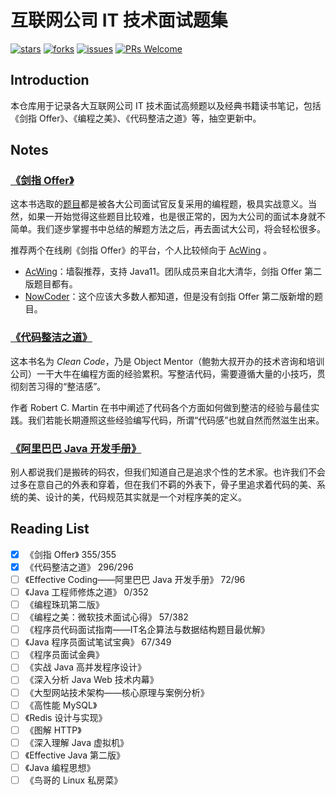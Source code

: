 # 互联网公司 IT 技术面试题集
[![stars](https://img.shields.io/github/stars/doocs/coding-interview.svg)](https://github.com/doocs/coding-interview/stargazers)
[![forks](https://img.shields.io/github/forks/doocs/coding-interview.svg)](https://github.com/doocs/coding-interview/network/members)
[![issues](https://img.shields.io/github/issues/doocs/coding-interview.svg)](https://github.com/doocs/coding-interview/issues)
[![PRs Welcome](https://img.shields.io/badge/PRs-welcome-brightgreen.svg)](http://makeapullrequest.com)

## Introduction
本仓库用于记录各大互联网公司 IT 技术面试高频题以及经典书籍读书笔记，包括《剑指 Offer》、《编程之美》、《代码整洁之道》等，抽空更新中。

## Notes
### [《剑指 Offer》](/docs/coding-interview.md)
这本书选取的[题目](/docs/coding-interview.md)都是被各大公司面试官反复采用的编程题，极具实战意义。当然，如果一开始觉得这些题目比较难，也是很正常的，因为大公司的面试本身就不简单。我们逐步掌握书中总结的解题方法之后，再去面试大公司，将会轻松很多。

推荐两个在线刷《剑指 Offer》的平台，个人比较倾向于 [AcWing](https://www.acwing.com) 。

- [AcWing](https://www.acwing.com/problem/)：墙裂推荐，支持 Java11。团队成员来自北大清华，剑指 Offer 第二版题目都有。
- [NowCoder](https://www.nowcoder.com/ta/coding-interviews)：这个应该大多数人都知道，但是没有剑指 Offer 第二版新增的题目。

### [《代码整洁之道》](/docs/clean-code.md)
这本书名为 *Clean Code*，乃是 Object Mentor（鲍勃大叔开办的技术咨询和培训公司）一干大牛在编程方面的经验累积。写整洁代码，需要遵循大量的小技巧，贯彻刻苦习得的“整洁感”。

作者 Robert C. Martin 在书中阐述了代码各个方面如何做到整洁的经验与最佳实践。我们若能长期遵照这些经验编写代码，所谓“代码感”也就自然而然滋生出来。

### [《阿里巴巴 Java 开发手册》](/docs/effective-coding.md)
别人都说我们是搬砖的码农，但我们知道自己是追求个性的艺术家。也许我们不会过多在意自己的外表和穿着，但在我们不羁的外表下，骨子里追求着代码的美、系统的美、设计的美，代码规范其实就是一个对程序美的定义。

## Reading List
- [x] 《剑指 Offer》 355/355
- [x] 《代码整洁之道》 296/296
- [ ] 《Effective Coding——阿里巴巴 Java 开发手册》 72/96
- [ ] 《Java 工程师修炼之道》 0/352
- [ ] 《编程珠玑第二版》 
- [ ] 《编程之美：微软技术面试心得》 57/382
- [ ] 《程序员代码面试指南——IT名企算法与数据结构题目最优解》
- [ ] 《Java 程序员面试笔试宝典》 67/349
- [ ] 《程序员面试金典》
- [ ] 《实战 Java 高并发程序设计》
- [ ] 《深入分析 Java Web 技术内幕》
- [ ] 《大型网站技术架构——核心原理与案例分析》
- [ ] 《高性能 MySQL》
- [ ] 《Redis 设计与实现》
- [ ] 《图解 HTTP》
- [ ] 《深入理解 Java 虚拟机》
- [ ] 《Effective Java 第二版》
- [ ] 《Java 编程思想》
- [ ] 《鸟哥的 Linux 私房菜》